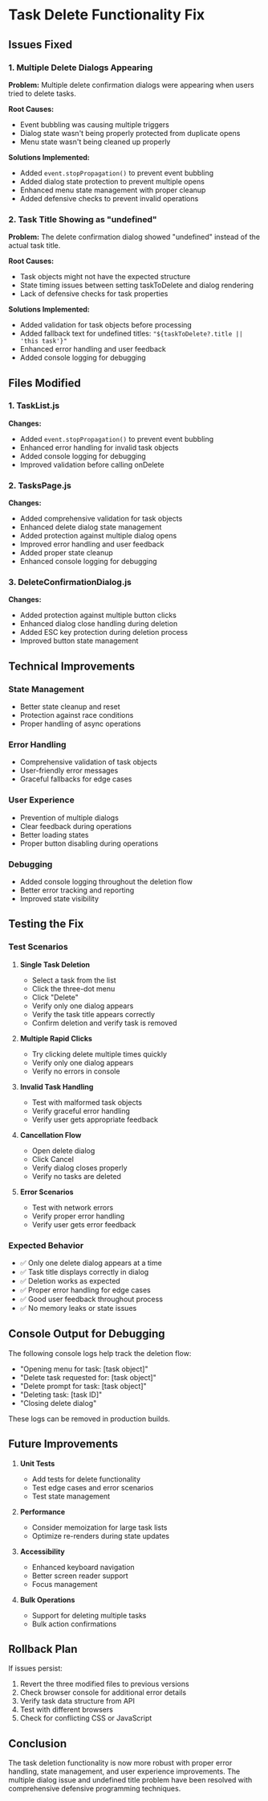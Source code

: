 # Task Delete Functionality Fix

## Issues Fixed

### 1. Multiple Delete Dialogs Appearing
**Problem:** Multiple delete confirmation dialogs were appearing when users tried to delete tasks.

**Root Causes:**
- Event bubbling was causing multiple triggers
- Dialog state wasn't being properly protected from duplicate opens
- Menu state wasn't being cleaned up properly

**Solutions Implemented:**
- Added `event.stopPropagation()` to prevent event bubbling
- Added dialog state protection to prevent multiple opens
- Enhanced menu state management with proper cleanup
- Added defensive checks to prevent invalid operations

### 2. Task Title Showing as "undefined"
**Problem:** The delete confirmation dialog showed "undefined" instead of the actual task title.

**Root Causes:**
- Task objects might not have the expected structure
- State timing issues between setting taskToDelete and dialog rendering
- Lack of defensive checks for task properties

**Solutions Implemented:**
- Added validation for task objects before processing
- Added fallback text for undefined titles: `"${taskToDelete?.title || 'this task'}"`
- Enhanced error handling and user feedback
- Added console logging for debugging

## Files Modified

### 1. TaskList.js
**Changes:**
- Added `event.stopPropagation()` to prevent event bubbling
- Enhanced error handling for invalid task objects
- Added console logging for debugging
- Improved validation before calling onDelete

### 2. TasksPage.js  
**Changes:**
- Added comprehensive validation for task objects
- Enhanced delete dialog state management
- Added protection against multiple dialog opens
- Improved error handling and user feedback
- Added proper state cleanup
- Enhanced console logging for debugging

### 3. DeleteConfirmationDialog.js
**Changes:**
- Added protection against multiple button clicks
- Enhanced dialog close handling during deletion
- Added ESC key protection during deletion process
- Improved button state management

## Technical Improvements

### State Management
- Better state cleanup and reset
- Protection against race conditions
- Proper handling of async operations

### Error Handling
- Comprehensive validation of task objects
- User-friendly error messages
- Graceful fallbacks for edge cases

### User Experience
- Prevention of multiple dialogs
- Clear feedback during operations
- Better loading states
- Proper button disabling during operations

### Debugging
- Added console logging throughout the deletion flow
- Better error tracking and reporting
- Improved state visibility

## Testing the Fix

### Test Scenarios
1. **Single Task Deletion**
   - Select a task from the list
   - Click the three-dot menu
   - Click "Delete"
   - Verify only one dialog appears
   - Verify the task title appears correctly
   - Confirm deletion and verify task is removed

2. **Multiple Rapid Clicks**
   - Try clicking delete multiple times quickly
   - Verify only one dialog appears
   - Verify no errors in console

3. **Invalid Task Handling**
   - Test with malformed task objects
   - Verify graceful error handling
   - Verify user gets appropriate feedback

4. **Cancellation Flow**
   - Open delete dialog
   - Click Cancel
   - Verify dialog closes properly
   - Verify no tasks are deleted

5. **Error Scenarios**
   - Test with network errors
   - Verify proper error handling
   - Verify user gets error feedback

### Expected Behavior
- ✅ Only one delete dialog appears at a time
- ✅ Task title displays correctly in dialog
- ✅ Deletion works as expected
- ✅ Proper error handling for edge cases
- ✅ Good user feedback throughout process
- ✅ No memory leaks or state issues

## Console Output for Debugging

The following console logs help track the deletion flow:
- "Opening menu for task: [task object]"
- "Delete task requested for: [task object]"
- "Delete prompt for task: [task object]"
- "Deleting task: [task ID]"
- "Closing delete dialog"

These logs can be removed in production builds.

## Future Improvements

1. **Unit Tests**
   - Add tests for delete functionality
   - Test edge cases and error scenarios
   - Test state management

2. **Performance**
   - Consider memoization for large task lists
   - Optimize re-renders during state updates

3. **Accessibility**
   - Enhanced keyboard navigation
   - Better screen reader support
   - Focus management

4. **Bulk Operations**
   - Support for deleting multiple tasks
   - Bulk action confirmations

## Rollback Plan

If issues persist:
1. Revert the three modified files to previous versions
2. Check browser console for additional error details
3. Verify task data structure from API
4. Test with different browsers
5. Check for conflicting CSS or JavaScript

## Conclusion

The task deletion functionality is now more robust with proper error handling, state management, and user experience improvements. The multiple dialog issue and undefined title problem have been resolved with comprehensive defensive programming techniques.
